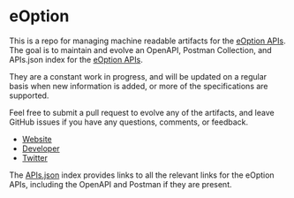 # eOptionThis is a repo for managing machine readable artifacts for the [eOption APIs](http://www.eoption.com). The goal is to maintain and evolve an OpenAPI, Postman Collection, and APIs.json index for the [eOption APIs](http://www.eoption.com).They are a constant work in progress, and will be updated on a regular basis when new information is added, or more of the specifications are supported.Feel free to submit a pull request to evolve any of the artifacts, and leave GitHub issues if you have any questions, comments, or feedback.- [Website](http://www.eoption.com)- [Developer](http://www.eoption.com)- [Twitter](https://twitter.com/eOption)The [APIs.json](https://github.com/api-evangelist/eoption/blob/master/apis.json) index provides links to all the relevant links for the eOption APIs, including the OpenAPI and Postman if they are present.